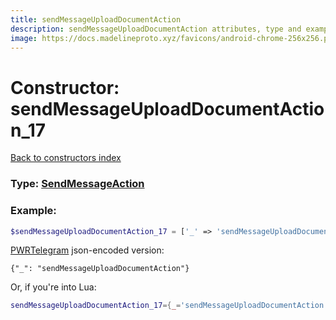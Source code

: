 ```yaml
---
title: sendMessageUploadDocumentAction
description: sendMessageUploadDocumentAction attributes, type and example
image: https://docs.madelineproto.xyz/favicons/android-chrome-256x256.png
---
```

# Constructor: sendMessageUploadDocumentAction\_17  
[Back to constructors index](index.md)






### Type: [SendMessageAction](../types/SendMessageAction.md)


### Example:

```php
$sendMessageUploadDocumentAction_17 = ['_' => 'sendMessageUploadDocumentAction'];
```  

[PWRTelegram](https://pwrtelegram.xyz) json-encoded version:

```
{"_": "sendMessageUploadDocumentAction"}
```


Or, if you're into Lua:

```lua
sendMessageUploadDocumentAction_17={_='sendMessageUploadDocumentAction'}

```


